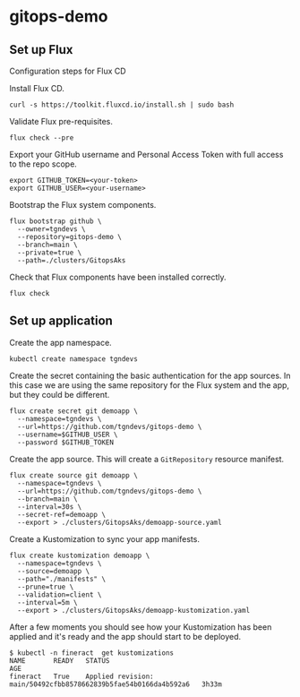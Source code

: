 # gitops-demo


## Set up Flux

Configuration steps for Flux CD

Install Flux CD.

```shell
curl -s https://toolkit.fluxcd.io/install.sh | sudo bash
```

Validate Flux pre-requisites.

```shell
flux check --pre
```

Export your GitHub username and Personal Access Token with full access to the repo scope.

```shell
export GITHUB_TOKEN=<your-token>
export GITHUB_USER=<your-username>
```

Bootstrap the Flux system components.

```shell
flux bootstrap github \
  --owner=tgndevs \
  --repository=gitops-demo \
  --branch=main \
  --private=true \
  --path=./clusters/GitopsAks
```

Check that Flux components have been installed correctly.

```shell
flux check
```

## Set up application

Create the app namespace.

```
kubectl create namespace tgndevs
```

Create the secret containing the basic authentication for the app sources. In this case we are using the same repository for the Flux system and the app, but they could be different.

```
flux create secret git demoapp \
  --namespace=tgndevs \
  --url=https://github.com/tgndevs/gitops-demo \
  --username=$GITHUB_USER \
  --password $GITHUB_TOKEN
```

Create the app source. This will create a `GitRepository` resource manifest.

```
flux create source git demoapp \
  --namespace=tgndevs \
  --url=https://github.com/tgndevs/gitops-demo \
  --branch=main \
  --interval=30s \
  --secret-ref=demoapp \
  --export > ./clusters/GitopsAks/demoapp-source.yaml
```

Create a Kustomization to sync your app manifests.

```
flux create kustomization demoapp \
  --namespace=tgndevs \
  --source=demoapp \
  --path="./manifests" \
  --prune=true \
  --validation=client \
  --interval=5m \
  --export > ./clusters/GitopsAks/demoapp-kustomization.yaml
```

After a few moments you should see how your Kustomization has been applied and it's ready and the app should start to be deployed.

```
$ kubectl -n fineract  get kustomizations
NAME       READY   STATUS                                                            AGE
fineract   True    Applied revision: main/50492cfbb8578662839b5fae54b0166da4b592a6   3h33m
```